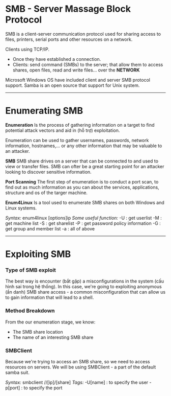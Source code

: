 # SMB - Server Massage Block Protocol

SMB is a client-server communication protocol used for sharing access to files, printers, serial ports and other resources on a network.

Clients using TCP/IP. 
- Once they have established a connection.
- Clients: send command (SMBs) to the server; that allow them to access shares, open files, read and write files... over the **NETWORK**

Microsoft Windows OS have included client and server SMB protocol support. Samba is an open source that support for Unix system.

---
# Enumerating SMB

**Enumeration**
Is the process of gathering information on a target to find potential attack vectors and aid in (hỗ trợ) exploitation.

Enumeration can be used to gather usernames, passwords, network information, hostnames,... or any other information that may be valuable to an attacker.

**SMB**
SMB share drives on a server that can be connected to and used to view or transfer files. SMB can ofter be a great starting point for an attacker looking to discover sensitive information.

**Port Scanning**
The first step of enumeration is to conduct a port scan, to find out as much information as you can about the services, applications, structure and os of the targer machine.

**Enum4Linux**
Is a tool used to enumerate SMB shares on both Windows and Linux systems. 

*Syntax:* enum4linux [options]ip
*Some useful function:*
-U : get userlist
-M : get machine list
-S : get sharelist
-P : get password policy information
-G : get group and member list
-a : all of above

---
# Exploiting SMB
### Type of SMB exploit
The best way is encounter (bắt gặp) a misconfigurations in the system (cấu hình sai trong hệ thống). In this case, we're going to exploiting anonymous (ẩn danh) SMB share access - a common misconfiguration that can allow us to gain information that will lead to a shell.

### Method Breakdown
From the our enumeration stage, we know:
- The SMB share location
- The name of an interesting SMB share

### SMBClient
Because we're trying to access an SMB share, so we need to access resources on servers. We will be using SMBClient - a part of the default samba suit. 

*Syntax:* smbclient //[ip]/[share]
*Tags:*
-U[name] : to specify the user
-p[port] : to specify the port
